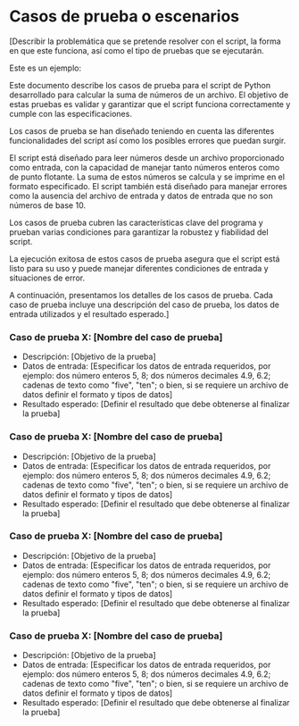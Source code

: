 # Casos de prueba o escenarios

[Describir la problemática que se pretende resolver con el script, la forma en que este funciona, así como el tipo de pruebas que se ejecutarán.

Este es un ejemplo:

Este documento describe los casos de prueba para el script de Python desarrollado para calcular la suma de números de un archivo. El objetivo de estas pruebas es validar y garantizar que el script funciona correctamente y cumple con las especificaciones.

Los casos de prueba se han diseñado teniendo en cuenta las diferentes funcionalidades del script así como los posibles errores que puedan surgir.

El script está diseñado para leer números desde un archivo proporcionado como entrada, con la capacidad de manejar tanto números enteros como de punto flotante. La suma de estos números se calcula y se imprime en el formato especificado. El script también está diseñado para manejar errores como la ausencia del archivo de entrada y datos de entrada que no son números de base 10.

Los casos de prueba cubren las características clave del programa y prueban varias condiciones para garantizar la robustez y fiabilidad del script.

La ejecución exitosa de estos casos de prueba asegura que el script está listo para su uso y puede manejar diferentes condiciones de entrada y situaciones de error.

A continuación, presentamos los detalles de los casos de prueba. Cada caso de prueba incluye una descripción del caso de prueba, los datos de entrada utilizados y el resultado esperado.]
    
    
### Caso de prueba X: [Nombre del caso de prueba]

- Descripción: [Objetivo de la prueba]
- Datos de entrada: [Especificar los datos de entrada requeridos, por ejemplo: dos número enteros 5, 8; dos números decimales 4.9, 6.2; cadenas de texto como "five", "ten"; o bien, si se requiere un archivo de datos definir el formato y tipos de datos]
- Resultado esperado: [Definir el resultado que debe obtenerse al finalizar la prueba]


### Caso de prueba X: [Nombre del caso de prueba]

- Descripción: [Objetivo de la prueba]
- Datos de entrada: [Especificar los datos de entrada requeridos, por ejemplo: dos número enteros 5, 8; dos números decimales 4.9, 6.2; cadenas de texto como "five", "ten"; o bien, si se requiere un archivo de datos definir el formato y tipos de datos]
- Resultado esperado: [Definir el resultado que debe obtenerse al finalizar la prueba]


### Caso de prueba X: [Nombre del caso de prueba]

- Descripción: [Objetivo de la prueba]
- Datos de entrada: [Especificar los datos de entrada requeridos, por ejemplo: dos número enteros 5, 8; dos números decimales 4.9, 6.2; cadenas de texto como "five", "ten"; o bien, si se requiere un archivo de datos definir el formato y tipos de datos]
- Resultado esperado: [Definir el resultado que debe obtenerse al finalizar la prueba]


### Caso de prueba X: [Nombre del caso de prueba]

- Descripción: [Objetivo de la prueba]
- Datos de entrada: [Especificar los datos de entrada requeridos, por ejemplo: dos número enteros 5, 8; dos números decimales 4.9, 6.2; cadenas de texto como "five", "ten"; o bien, si se requiere un archivo de datos definir el formato y tipos de datos]
- Resultado esperado: [Definir el resultado que debe obtenerse al finalizar la prueba]
        
        